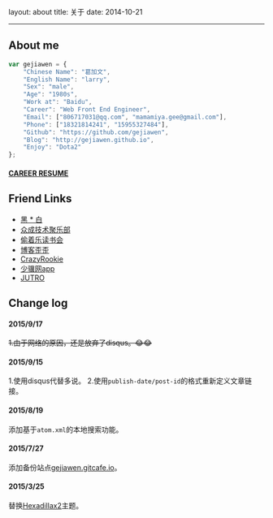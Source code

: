 layout: about
title: 关于
date: 2014-10-21

---

## About me

```javascript
var gejiawen = {
    "Chinese Name": "葛加文",
    "English Name": "larry",
    "Sex": "male",
    "Age": "1980s",
    "Work at": "Baidu",
    "Career": "Web Front End Engineer",
    "Email": ["806717031@qq.com", "mamamiya.gee@gmail.com"],
    "Phone": ["18321814241", "15955327484"],
    "Github": "https://github.com/gejiawen",
    "Blog": "http://gejiawen.github.io",
    "Enjoy": "Dota2"
};
```


#### [**CAREER RESUME**](/assets/resume/resume.pdf)


## Friend Links

- [黑 * 白](http://youngsterxyf.github.io/)
- [众成技术聚乐部](http://happytechgroup.github.io/)
- [偷着乐读书会](http://happyreading.github.io/)
- [博客歪歪](http://www.bokeyy.com/)
- [CrazyRookie](http://crazyrookie.com/)
- [少骥网app](http://tangzhengwen.com/)
- [JUTRO](http://jutro.cn/)

## Change log

#### 2015/9/17

~~1.由于网络的原因，还是放弃了disqus。😂😂~~

#### 2015/9/15

1.使用disqus代替多说。
2.使用`publish-date/post-id`的格式重新定义文章链接。

#### 2015/8/19

添加基于`atom.xml`的本地搜索功能。

#### 2015/7/27

添加备份站点[gejiawen.gitcafe.io](http://gejiawen.gitcafe.io)。

#### 2015/3/25

替换[Hexadillax2](https://github.com/gejiawen/hexadillax2)主题。


